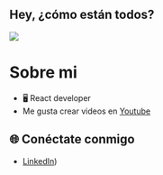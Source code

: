 ## Hey, ¿cómo están todos?

<img src="https://media3.giphy.com/media/v1.Y2lkPTc5MGI3NjExeW9jcHJjeGx2enAzdmVnZ2VpZ3pxMm81aXQ3ZGdnM2s3MnZtb2djaCZlcD12MV9pbnRlcm5hbF9naWZfYnlfaWQmY3Q9Zw/O7b01gFko9Ohy/giphy.webp">


# Sobre mi
- 🖥️ React developer
- Me gusta crear videos en [Youtube](https://www.youtube.com/@mijeldev)

## 🌐 Conéctate conmigo
- [LinkedIn](https://www.linkedin.com/in/mijeldev/))
